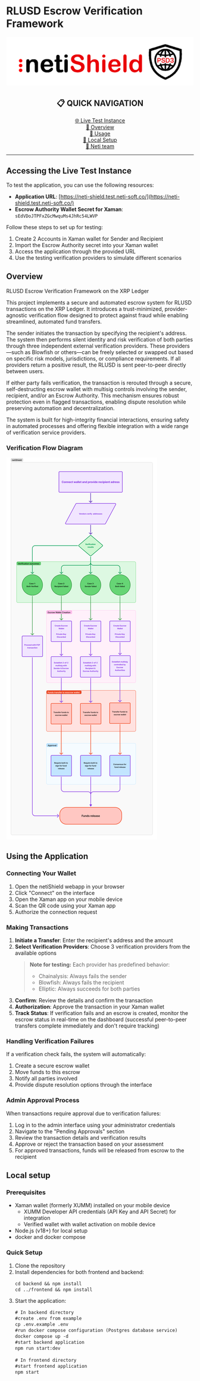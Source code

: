 # RLUSD Escrow Verification Framework

![RLUSD Logo](neti-shield-logo-whitebgn.png)

<div align="center">

## 📋 QUICK NAVIGATION

[🌐 Live Test Instance](#accessing-the-live-test-instance)  
[📝 Overview](#overview)  
[📱 Usage](#using-the-application)  
[🔧 Local Setup](#local-setup)  
[🔧 Neti team](https://neti-soft.com/)

</div>

---

## Accessing the Live Test Instance

To test the application, you can use the following resources:

- **Application URL**: [https://neti-shield.test.neti-soft.co/](https://neti-shield.test.neti-soft.co/)
- **Escrow Authority Wallet Secret for Xaman**: `sEdVDoJTPFxZGcMwquMs4JhRc54LWVP`

Follow these steps to set up for testing:
1. Create 2 Accounts in Xaman wallet for Sender and Recipient
2. Import the Escrow Authority secret into your Xaman wallet
3. Access the application through the provided URL
4. Use the testing verification providers to simulate different scenarios


## Overview

RLUSD Escrow Verification Framework on the XRP Ledger

This project implements a secure and automated escrow system for RLUSD transactions on the XRP Ledger. It introduces a trust-minimized, provider-agnostic verification flow designed to protect against fraud while enabling streamlined, automated fund transfers.

The sender initiates the transaction by specifying the recipient's address. The system then performs silent identity and risk verification of both parties through three independent external verification providers. These providers—such as Blowfish or others—can be freely selected or swapped out based on specific risk models, jurisdictions, or compliance requirements. If all providers return a positive result, the RLUSD is sent peer-to-peer directly between users.

If either party fails verification, the transaction is rerouted through a secure, self-destructing escrow wallet with multisig controls involving the sender, recipient, and/or an Escrow Authority. This mechanism ensures robust protection even in flagged transactions, enabling dispute resolution while preserving automation and decentralization.

The system is built for high-integrity financial interactions, ensuring safety in automated processes and offering flexible integration with a wide range of verification service providers.

### Verification Flow Diagram

![netiShield Flow Diagram](netiShield-flow.png)

## Using the Application

### Connecting Your Wallet

1. Open the netiShield webapp in your browser
2. Click "Connect" on the interface
3. Open the Xaman app on your mobile device
4. Scan the QR code using your Xaman app
5. Authorize the connection request

### Making Transactions

1. **Initiate a Transfer**: Enter the recipient's address and the amount
2. **Select Verification Providers**: Choose 3 verification providers from the available options
   > **Note for testing:** Each provider has predefined behavior:
   > - Chainalysis: Always fails the sender
   > - Blowfish: Always fails the recipient
   > - Elliptic: Always succeeds for both parties
3. **Confirm**: Review the details and confirm the transaction
4. **Authorization**: Approve the transaction in your Xaman wallet
5. **Track Status**: If verification fails and an escrow is created, monitor the escrow status in real-time on the dashboard (successful peer-to-peer transfers complete immediately and don't require tracking)

### Handling Verification Failures

If a verification check fails, the system will automatically:
1. Create a secure escrow wallet
2. Move funds to this escrow
3. Notify all parties involved
4. Provide dispute resolution options through the interface

### Admin Approval Process

When transactions require approval due to verification failures:
1. Log in to the admin interface using your administrator credentials
2. Navigate to the "Pending Approvals" section
3. Review the transaction details and verification results
4. Approve or reject the transaction based on your assessment
5. For approved transactions, funds will be released from escrow to the recipient

## Local setup

### Prerequisites

- Xaman wallet (formerly XUMM) installed on your mobile device
  - XUMM Developer API credentials (API Key and API Secret) for integration
  - Verified wallet with wallet activation on mobile device
- Node.js (v18+) for local setup
- docker and docker compose

### Quick Setup

1. Clone the repository
2. Install dependencies for both frontend and backend:
   ```
   cd backend && npm install
   cd ../frontend && npm install
   ```
3. Start the application:
   ```
   # In backend directory
   #create .env from example
   cp .env.example .env
   #run docker compose configuration (Postgres database service)
   docker compose up -d
   #start backend application
   npm run start:dev
   
   # In frontend directory
   #start frontend application
   npm start
   ```

